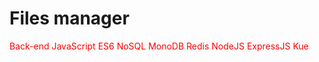 # Files manager

<span style="color: red;"> Back-end JavaScript ES6 NoSQL MonoDB Redis NodeJS ExpressJS Kue </span>